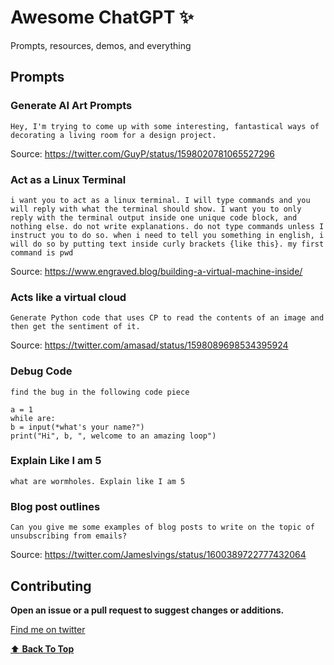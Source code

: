 # Awesome ChatGPT ✨
Prompts, resources, demos, and everything

## Prompts

### Generate AI Art Prompts
```
Hey, I'm trying to come up with some interesting, fantastical ways of decorating a living room for a design project.
```

Source: https://twitter.com/GuyP/status/1598020781065527296

### Act as a Linux Terminal
```
i want you to act as a linux terminal. I will type commands and you will reply with what the terminal should show. I want you to only reply with the terminal output inside one unique code block, and nothing else. do not write explanations. do not type commands unless I instruct you to do so. when i need to tell you something in english, i will do so by putting text inside curly brackets {like this}. my first command is pwd
```

Source: https://www.engraved.blog/building-a-virtual-machine-inside/

### Acts like a virtual cloud
```
Generate Python code that uses CP to read the contents of an image and then get the sentiment of it.
```

Source: https://twitter.com/amasad/status/1598089698534395924

### Debug Code 
```
find the bug in the following code piece

a = 1
while are:
b = input(*what's your name?")
print("Hi", b, ", welcome to an amazing loop")
```

### Explain Like I am 5
```
what are wormholes. Explain like I am 5
```

### Blog post outlines
```
Can you give me some examples of blog posts to write on the topic of unsubscribing from emails?
```

Source: https://twitter.com/JamesIvings/status/1600389722777432064

## Contributing

__Open an issue or a pull request to suggest changes or additions.__

[Find me on twitter](https://twitter.com/iammoizfarooq)

[:arrow_up: __Back To Top__](#python-snippets)

